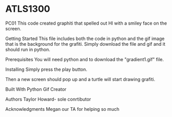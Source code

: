 # ATLS1300
PC01
This code created graphiti that spelled out HI with a smiley face on the screen. 

Getting Started
This file includes both the code in python and the gif image that is the background for the grafiti. Simply download the file and gif and it should run in python. 

Prerequisites
You will need python and to download the "gradient1.gif" file. 

Installing
Simply press the play button.

Then a new screen should pop up and a turtle will start drawing grafiti.

Built With
Python
Gif Creator


Authors
Taylor Howard- sole conrtibutor 

Acknowledgments
Megan our TA for helping so much
